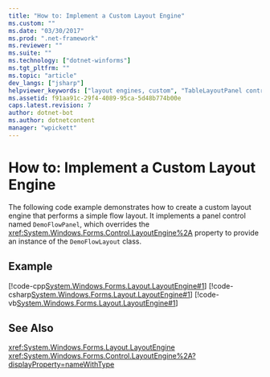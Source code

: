 ```yaml
---
title: "How to: Implement a Custom Layout Engine"
ms.custom: ""
ms.date: "03/30/2017"
ms.prod: ".net-framework"
ms.reviewer: ""
ms.suite: ""
ms.technology: ["dotnet-winforms"]
ms.tgt_pltfrm: ""
ms.topic: "article"
dev_langs: ["jsharp"]
helpviewer_keywords: ["layout engines, custom", "TableLayoutPanel control [Windows Forms], layout engine", "layout engines, implementing", "FlowLayoutPanel control [Windows Forms], layout engine"]
ms.assetid: f91aa91c-29f4-4089-95ca-5d48b774b00e
caps.latest.revision: 7
author: dotnet-bot
ms.author: dotnetcontent
manager: "wpickett"
---
```

# How to: Implement a Custom Layout Engine
The following code example demonstrates how to create a custom layout engine that performs a simple flow layout. It implements a panel control named `DemoFlowPanel`, which overrides the <xref:System.Windows.Forms.Control.LayoutEngine%2A> property to provide an instance of the `DemoFlowLayout` class.  
  
## Example  
 [!code-cpp[System.Windows.Forms.Layout.LayoutEngine#1](../../../../samples/snippets/cpp/VS_Snippets_Winforms/System.Windows.Forms.Layout.LayoutEngine/cpp/DemoFlowLayout.cpp#1)]
 [!code-csharp[System.Windows.Forms.Layout.LayoutEngine#1](../../../../samples/snippets/csharp/VS_Snippets_Winforms/System.Windows.Forms.Layout.LayoutEngine/CS/DemoFlowLayout.cs#1)]
 [!code-vb[System.Windows.Forms.Layout.LayoutEngine#1](../../../../samples/snippets/visualbasic/VS_Snippets_Winforms/System.Windows.Forms.Layout.LayoutEngine/VB/DemoFlowLayout.vb#1)]  
  
## See Also  
 <xref:System.Windows.Forms.Layout.LayoutEngine>   
 <xref:System.Windows.Forms.Control.LayoutEngine%2A?displayProperty=nameWithType>
